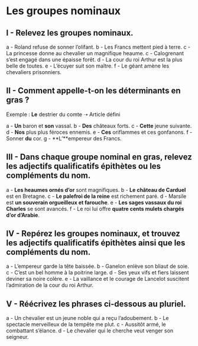 # Les groupes nominaux

## I - Relevez les groupes nominaux.

a - Roland refuse de sonner l’olifant. b - Les Francs mettent pied à terre. c - La princesse donne au chevalier un magnifique heaume. c - Calogrenant s’est engagé dans une épaisse forêt. d - La cour du roi Arthur est la plus belle de toutes. e - L’écuyer suit son maître. f - Le géant amène les chevaliers prisonniers.

## II - Comment appelle-t-on les déterminants en gras ?

Exemple : **Le** destrier du comte ➝ Article défini

a - **Un** baron et **son** vassal. b - **Des** châteaux forts. c - **Cette** jeune suivante. d - **Nos** plus plus féroces ennemis. e - **Ces** oriflammes et ces gonfanons. f - Sonner **du** cor. g - **L’**empereur des Francs.

## III - Dans chaque groupe nominal en gras, relevez les adjectifs qualificatifs épithètes ou les compléments du nom.

a - **Les heaumes ornés d’or** sont magnifiques. b - **Le château de Carduel** est en Bretagne. c - **Le palefroi de la reine** est richement paré. d - Marsile est **un souverain orgueilleux et farouche**. e - **Les sages vassaux du roi Charles** se sont avancés. f - Le roi lui offre **quatre cents mulets chargés d’or d’Arabie**.

## IV - Repérez les groupes nominaux, et trouvez les adjectifs qualificatifs épithètes ainsi que les compléments du nom.

a - L’empereur garde la tête baissée. b - Ganelon enlève son bliaut de soie. c - C’est un bel homme à la poitrine large. d - Ses yeux vifs et fiers laissent deviner sa noire colère. e - La vaillance et le courage de Lancelot suscitent l’admiration de la cour du roi Arthur.

## V - Réécrivez les phrases ci-dessous au pluriel.

a - Un chevalier est un jeune noble qui a reçu l’adoubement. b - Le spectacle merveilleux de la tempête me plut. c - Aussitôt armé, le combattant s’élance. d - Le chevalier qui le cherche veut venger son seigneur.
